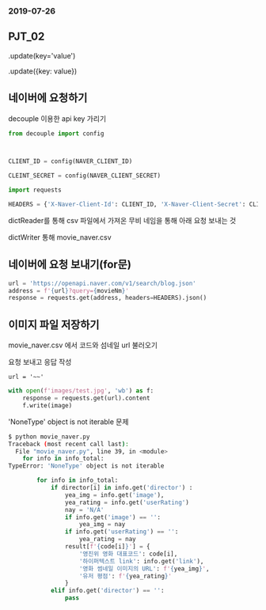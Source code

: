 ### 2019-07-26

## PJT_02

.update(key='value')

.update({key: value})



## 네이버에 요청하기

decouple 이용한 api key 가리기

```python
from decouple import config



CLIENT_ID = config(NAVER_CLIENT_ID)

CLEINT_SECRET = config(NAVER_CLIENT_SECRET)
```



```python
import requests

HEADERS = {'X-Naver-Client-Id': CLIENT_ID, 'X-Naver-Client-Secret': CLIENT_SECRET}


```

dictReader를 통해 csv 파일에서 가져온 무비 네임을 통해 아래 요청 보내는 것



dictWriter 통해 movie_naver.csv



## 네이버에 요청 보내기(for문)

```python
url = 'https://openapi.naver.com/v1/search/blog.json'
address = f'{url}?query={movieNm}'
response = requests.get(address, headers=HEADERS).json()


```





## 이미지 파일 저장하기

movie_naver.csv 에서 코드와 섬네일 url 불러오기

요청 보내고 응답 작성

`url = '~~'`

```python
with open(f'images/test.jpg', 'wb') as f:
    response = requests.get(url).content
    f.write(image)
```



'NoneType' object is not iterable 문제

```bash
$ python movie_naver.py
Traceback (most recent call last):
  File "movie_naver.py", line 39, in <module>
    for info in info_total:
TypeError: 'NoneType' object is not iterable
```



```python
        for info in info_total: 
            if director[i] in info.get('director') :
                yea_img = info.get('image'),
                yea_rating = info.get('userRating')
                nay = 'N/A'
                if info.get('image') == '':
                    yea_img = nay
                if info.get('userRating') == '':
                    yea_rating = nay
                result[f'{code[i]}'] = {
                    '영진위 영화 대표코드': code[i],
                    '하이퍼텍스트 link': info.get('link'),
                    '영화 썸네일 이미지의 URL': f'{yea_img}',
                    '유저 평점': f'{yea_rating}'
                }
            elif info.get('director') == '':
                pass
```

